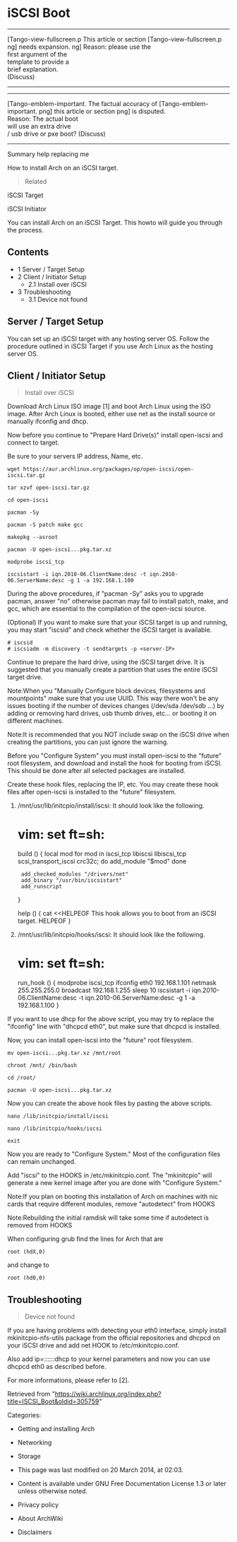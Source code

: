 iSCSI Boot
==========

  ------------------------ ------------------------ ------------------------
  [Tango-view-fullscreen.p This article or section  [Tango-view-fullscreen.p
  ng]                      needs expansion.         ng]
                           Reason: please use the   
                           first argument of the    
                           template to provide a    
                           brief explanation.       
                           (Discuss)                
  ------------------------ ------------------------ ------------------------

  ------------------------ ------------------------ ------------------------
  [Tango-emblem-important. The factual accuracy of  [Tango-emblem-important.
  png]                     this article or section  png]
                           is disputed.             
                           Reason: The actual boot  
                           will use an extra drive  
                           / usb drive or pxe boot? 
                           (Discuss)                
  ------------------------ ------------------------ ------------------------

Summary help replacing me

How to install Arch on an iSCSI target.

> Related

iSCSI Target

iSCSI Initiator

You can install Arch on an iSCSI Target. This howto will guide you
through the process.

Contents
--------

-   1 Server / Target Setup
-   2 Client / Initiator Setup
    -   2.1 Install over iSCSI
-   3 Troubleshooting
    -   3.1 Device not found

Server / Target Setup
---------------------

You can set up an iSCSI target with any hosting server OS. Follow the
procedure outlined in iSCSI Target if you use Arch Linux as the hosting
server OS.

Client / Initiator Setup
------------------------

> Install over iSCSI

Download Arch Linux ISO image [1] and boot Arch Linux using the ISO
image. After Arch Linux is booted, either use net as the install source
or manually ifconfig and dhcp.

Now before you continue to "Prepare Hard Drive(s)" install open-iscsi
and connect to target.

Be sure to your servers IP address, Name, etc.

    wget https://aur.archlinux.org/packages/op/open-iscsi/open-iscsi.tar.gz

    tar xzvf open-iscsi.tar.gz

    cd open-iscsi

    pacman -Sy

    pacman -S patch make gcc

    makepkg --asroot

    pacman -U open-iscsi...pkg.tar.xz

    modprobe iscsi_tcp

    iscsistart -i iqn.2010-06.ClientName:desc -t iqn.2010-06.ServerName:desc -g 1 -a 192.168.1.100

During the above procedures, if "pacman -Sy" asks you to upgrade pacman,
answer "no" otherwise pacman may fail to install patch, make, and gcc,
which are essential to the compilation of the open-iscsi source.

(Optional) If you want to make sure that your iSCSI target is up and
running, you may start "iscsid" and check whether the iSCSI target is
available.

    # iscsid
    # iscsiadm -m discovery -t sendtargets -p <server-IP>

Continue to prepare the hard drive, using the iSCSI target drive. It is
suggested that you manually create a partition that uses the entire
iSCSI target drive.

Note:When you "Manually Configure block devices, filesystems and
mountpoints" make sure that you use UUID. This way there won't be any
issues booting if the number of devices changes (/dev/sda /dev/sdb ...)
by adding or removing hard drives, usb thumb drives, etc... or booting
it on different machines.

Note:It is recommended that you NOT include swap on the iSCSI drive when
creating the partitions, you can just ignore the warning.

Before you "Configure System" you must install open-iscsi to the
"future" root filesystem, and download and install the hook for booting
from iSCSI. This should be done after all selected packages are
installed.

Create these hook files, replacing the IP, etc. You may create these
hook files after open-iscsi is installed to the "future" filesystem.

1. /mnt/usr/lib/initcpio/install/iscsi: It should look like the
following.

    # vim: set ft=sh:

    build ()
    {
        local mod
        for mod in iscsi_tcp libiscsi libiscsi_tcp scsi_transport_iscsi crc32c; do
            add_module "$mod"
        done

        add_checked_modules "/drivers/net"
        add_binary "/usr/bin/iscsistart"
        add_runscript
    }

    help ()
    {
    cat <<HELPEOF
      This hook allows you to boot from an iSCSI target.
    HELPEOF
    }

2. /mnt/usr/lib/initcpio/hooks/iscsi: It should look like the following.

    # vim: set ft=sh:

    run_hook ()
    {
        modprobe iscsi_tcp
        ifconfig eth0 192.168.1.101 netmask 255.255.255.0 broadcast 192.168.1.255
        sleep 10
        iscsistart -i iqn.2010-06.ClientName:desc -t iqn.2010-06.ServerName:desc -g 1 -a 192.168.1.100
    }

If you want to use dhcp for the above script, you may try to replace the
"ifconfig" line with "dhcpcd eth0", but make sure that dhcpcd is
installed.

Now, you can install open-iscsi into the "future" root filesystem.

    mv open-iscsi...pkg.tar.xz /mnt/root

    chroot /mnt/ /bin/bash

    cd /root/

    pacman -U open-iscsi...pkg.tar.xz

Now you can create the above hook files by pasting the above scripts.

    nano /lib/initcpio/install/iscsi

    nano /lib/initcpio/hooks/iscsi

    exit

Now you are ready to "Configure System." Most of the configuration files
can remain unchanged.

Add "iscsi" to the HOOKS in /etc/mkinitcpio.conf. The "mkinitcpio" will
generate a new kernel image after you are done with "Configure System."

Note:If you plan on booting this installation of Arch on machines with
nic cards that require different modules, remove "autodetect" from HOOKS

Note:Rebuilding the initial ramdisk will take some time if autodetect is
removed from HOOKS

When configuring grub find the lines for Arch that are

    root (hdX,0)

and change to

    root (hd0,0)

Troubleshooting
---------------

> Device not found

If you are having problems with detecting your eth0 interface, simply
install mkinitcpio-nfs-utils package from the official repositories and
dhcpcd on your iSCSI drive and add net HOOK to /etc/mkinitcpio.conf.

Also add ip=::::::dhcp to your kernel parameters and now you can use
dhcpcd eth0 as described before.

For more informations, please refer to [2].

Retrieved from
"https://wiki.archlinux.org/index.php?title=ISCSI_Boot&oldid=305759"

Categories:

-   Getting and installing Arch
-   Networking
-   Storage

-   This page was last modified on 20 March 2014, at 02:03.
-   Content is available under GNU Free Documentation License 1.3 or
    later unless otherwise noted.
-   Privacy policy
-   About ArchWiki
-   Disclaimers
